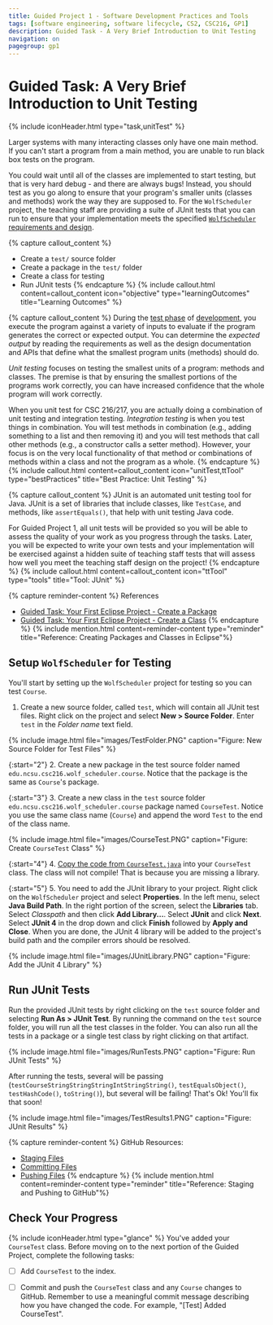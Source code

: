 ```yaml
---
title: Guided Project 1 - Software Development Practices and Tools
tags: [software engineering, software lifecycle, CS2, CSC216, GP1]
description: Guided Task - A Very Brief Introduction to Unit Testing
navigation: on
pagegroup: gp1
---
```


# Guided Task: A Very Brief Introduction to Unit Testing
{% include iconHeader.html type="task,unitTest" %}

Larger systems with many interacting classes only have one main method. If you can't start a program from a main method, you are unable to run black box tests on the program. 

You could wait until all of the classes are implemented to start testing, but that is very hard debug - and there are always bugs! Instead, you should test as you go along to ensure that your program's smaller units (classes and methods) work the way they are supposed to. For the `WolfScheduler` project, the teaching staff are providing a suite of JUnit tests that you can run to ensure that your implementation meets the specified [`WolfScheduler` requirements and design](../wolf-scheduler/).

{% capture callout_content %}
  * Create a `test/` source folder
  * Create a package in the `test/` folder
  * Create a class for testing
  * Run JUnit tests
{% endcapture %}
{% include callout.html content=callout_content icon="objective" type="learningOutcomes" title="Learning Outcomes" %}

{% capture callout_content %}
During the [test phase](https://pages.github.ncsu.edu/engr-csc-software-development/software-lifecycle) of [development](https://pages.github.ncsu.edu/engr-csc-software-development/software-lifecycle), you execute the program against a variety of inputs to evaluate if the program generates the correct or expected output.  You can determine the *expected output* by reading the requirements as well as the design documentation and APIs that define what the smallest program units (methods) should do.

*Unit testing* focuses on testing the smallest units of a program: methods and classes.  The premise is that by ensuring the smallest portions of the programs work correctly, you  can have increased confidence that the whole program will work correctly.

When you unit test for CSC 216/217, you are actually doing a combination of unit testing and integration testing.  *Integration testing* is when you test things in combination.  You will test methods in combination (e.g., adding something to a list and then removing it) and you will test methods that call other methods (e.g., a constructor calls a setter method).  However, your focus is on the very local functionality of that method or combinations of methods within a class and not the program as a whole.
{% endcapture %}
{% include callout.html content=callout_content icon="unitTest,ttTool" type="bestPractices" title="Best Practice: Unit Testing" %}

{% capture callout_content %}
JUnit is an automated unit testing tool for Java.  JUnit is a set of libraries that include classes, like `TestCase`, and methods, like `assertEquals()`, that help with unit testing Java code.  

For Guided Project 1, all unit tests will be provided so you will be able to assess the quality of your work as you progress through the tasks.  Later, you will be expected to write your own tests and your implementation will be exercised against a hidden suite of teaching staff tests that will assess how well you meet the teaching staff design on the project!
{% endcapture %}
{% include callout.html content=callout_content icon="ttTool" type="tools" title="Tool: JUnit" %}


{% capture reminder-content %} 
References

  * [Guided Task: Your First Eclipse Project - Create a Package](gp1-eclipse-intro#create-a-package)
  * [Guided Task: Your First Eclipse Project - Create a Class](gp1-eclipse-intro#create-a-class)
{% endcapture %} {% include mention.html content=reminder-content type="reminder" title="Reference: Creating Packages and Classes in Eclipse"%}  
## Setup `WolfScheduler` for Testing
You'll start by setting up the `WolfScheduler` project for testing so you can test `Course`.

  1. Create a new source folder, called `test`,  which will contain all JUnit test files. Right click on the project and select **New > Source Folder**.  Enter `test` in the *Folder name* text field.	
  
{% include image.html file="images/TestFolder.PNG" caption="Figure: New Source Folder for Test Files" %} 
  
  {:start="2"}
  2. Create a new package in the test source folder named `edu.ncsu.csc216.wolf_scheduler.course`. Notice that the package is the same as `Course`'s package.
  
  {:start="3"}
  3. Create a new class in the `test` source folder `edu.ncsu.csc216.wolf_scheduler.course` package named `CourseTest`. Notice you use the same class name (`Course`) and append the word `Test` to the end of the class name.
  
{% include image.html file="images/CourseTest.PNG" caption="Figure: Create `CourseTest` Class" %} 

  
  {:start="4"}
  4. [Copy the code from `CourseTest.java`](files/CourseTest.java) into your `CourseTest` class. The class will not compile! That is because you are missing a library.
  
  {:start="5"}
  5. You need to add the JUnit library to your project. Right click on the `WolfScheduler` project and select **Properties**. In the left menu, select **Java Build Path**. In the right portion of the screen, select the **Libraries** tab. Select *Classpath* and then click **Add Library...**. Select **JUnit** and click **Next**. Select **JUnit 4** in the drop down and click **Finish** followed by **Apply and Close**. When you are done, the JUnit 4 library will be added to the project's build path and the compiler errors should be resolved.
  
{% include image.html file="images/JUnitLibrary.PNG" caption="Figure: Add the JUnit 4 Library" %} 
    
 
## Run JUnit Tests
Run the provided JUnit tests by right clicking on the `test` source folder and selecting **Run As > JUnit Test**.  By running the command on the `test` source folder, you will run all the test classes in the folder.  You can also run all the tests in a package or a single test class by right clicking on that artifact.

{% include image.html file="images/RunTests.PNG" caption="Figure: Run JUnit Tests" %} 

After running the tests, several will be passing (`testCourseStringStringStringIntStringString()`, `testEqualsObject()`, `testHashCode()`, `toString()`), but several will be failing!  That's Ok!  You'll fix that soon!

{% include image.html file="images/TestResults1.PNG" caption="Figure: JUnit Results" %} 

{% capture reminder-content %} 
GitHub Resources:

  * [Staging Files](https://pages.github.ncsu.edu/engr-csc-software-development/practices-tools/git/git-staging)
  * [Committing Files](https://pages.github.ncsu.edu/engr-csc-software-development/practices-tools/git/git-commit)
  * [Pushing Files](https://pages.github.ncsu.edu/engr-csc-software-development/practices-tools/git/git-push)
{% endcapture %} {% include mention.html content=reminder-content type="reminder" title="Reference: Staging and Pushing to GitHub"%} 
## Check Your Progress
{% include iconHeader.html type="glance" %}
You've added your `CourseTest` class.  Before moving on to the next portion of the Guided Project, complete the following tasks:

  - [ ] Add `CourseTest` to the index.
  - [ ] Commit and push the `CourseTest` class and any `Course` changes to GitHub.  Remember to use a meaningful commit message describing how you have changed the code.  For example, "[Test] Added CourseTest".
  